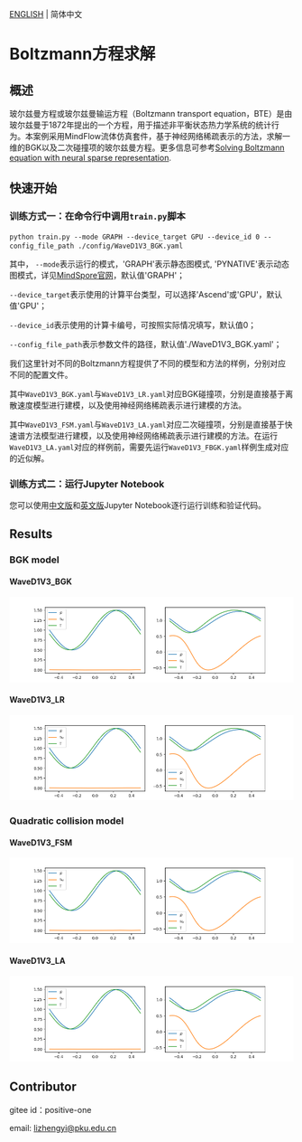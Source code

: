 [ENGLISH](README.md) | 简体中文

# Boltzmann方程求解

## 概述

玻尔兹曼方程或玻尔兹曼输运方程（Boltzmann transport equation，BTE）是由玻尔兹曼于1872年提出的一个方程，用于描述非平衡状态热力学系统的统计行为。本案例采用MindFlow流体仿真套件，基于神经网络稀疏表示的方法，求解一维的BGK以及二次碰撞项的玻尔兹曼方程。更多信息可参考[Solving Boltzmann equation with neural sparse representation](https://arxiv.org/abs/2302.09233).

## 快速开始

### 训练方式一：在命令行中调用`train.py`脚本

```shell
python train.py --mode GRAPH --device_target GPU --device_id 0 --config_file_path ./config/WaveD1V3_BGK.yaml
```

其中，
`--mode`表示运行的模式，'GRAPH'表示静态图模式, 'PYNATIVE'表示动态图模式，详见[MindSpore官网](https://www.mindspore.cn/docs/zh-CN/r2.0.0-alpha/design/dynamic_graph_and_static_graph.html?highlight=pynative)，默认值'GRAPH'；

`--device_target`表示使用的计算平台类型，可以选择'Ascend'或'GPU'，默认值'GPU'；

`--device_id`表示使用的计算卡编号，可按照实际情况填写，默认值0；

`--config_file_path`表示参数文件的路径，默认值'./WaveD1V3_BGK.yaml'；

我们这里针对不同的Boltzmann方程提供了不同的模型和方法的样例，分别对应不同的配置文件。

其中`WaveD1V3_BGK.yaml`与`WaveD1V3_LR.yaml`对应BGK碰撞项，分别是直接基于离散速度模型进行建模，以及使用神经网络稀疏表示进行建模的方法。

其中`WaveD1V3_FSM.yaml`与`WaveD1V3_LA.yaml`对应二次碰撞项，分别是直接基于快速谱方法模型进行建模，以及使用神经网络稀疏表示进行建模的方法。在运行`WaveD1V3_LA.yaml`对应的样例前，需要先运行`WaveD1V3_FBGK.yaml`样例生成对应的近似解。

### 训练方式二：运行Jupyter Notebook

您可以使用[中文版](https://gitee.com/mindspore/mindscience/blob/master/MindFlow/applications/physics_driven/boltzmann/boltzmannD1V3_CN.ipynb)和[英文版](https://gitee.com/mindspore/mindscience/blob/master/MindFlow/applications/physics_driven/boltzmann/boltzmannD1V3.ipynb)Jupyter Notebook逐行运行训练和验证代码。

## Results

### BGK model

#### WaveD1V3_BGK

![BGK](images/Wave_BGK_kn0.01.png)

#### WaveD1V3_LR

![LR](images/Wave_LR_kn0.01.png)

### Quadratic collision model

#### WaveD1V3_FSM

![FSM](images/Wave_FSM_kn0.01.png)

#### WaveD1V3_LA

![LA](images/Wave_LA_kn0.01.png)

## Contributor

gitee id：positive-one

email: lizhengyi@pku.edu.cn